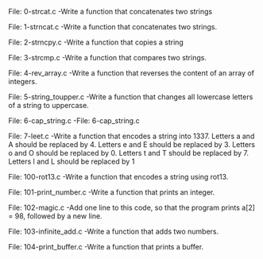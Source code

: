 File: 0-strcat.c -Write a function that concatenates two strings

File: 1-strncat.c -Write a function that concatenates two strings.

File: 2-strncpy.c -Write a function that copies a string

File: 3-strcmp.c -Write a function that compares two strings.

File: 4-rev_array.c -Write a function that reverses the content of an array of integers.

File: 5-string_toupper.c -Write a function that changes all lowercase letters of a string to uppercase.

File: 6-cap_string.c -File: 6-cap_string.c

File: 7-leet.c -Write a function that encodes a string into 1337. Letters a and A should be replaced by 4. Letters e and E should be replaced by 3. Letters o and O should be replaced by 0. Letters t and T should be replaced by 7. Letters l and L should be replaced by 1

File: 100-rot13.c -Write a function that encodes a string using rot13.

File: 101-print_number.c -Write a function that prints an integer.

File: 102-magic.c -Add one line to this code, so that the program prints a[2] = 98, followed by a new line.

File: 103-infinite_add.c -Write a function that adds two numbers.

File: 104-print_buffer.c -Write a function that prints a buffer.